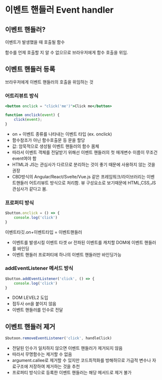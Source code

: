 # 이벤트 핸들러 Event handler

## 이벤트 핸들러?

이벤트가 발생했을 때 호출될 함수

함수를 언제 호출할 지 알 수 없으므로 브라우저에게 함수 호출을 위임.

## 이벤트 핸들러 등록

브라우저에게 이벤트 핸들러의 호출을 위임하는 것

### 어트리뷰트 방식

```jsx
<button onclick = "click('me')">Click me</button>

function onclick(event) {
	click(event);
}
```

- on + 이벤트 종류를 나타내는 이벤트 타입 (ex. onclick)
- 함수참조가 아닌 함수호출문 등 문을 할당
- 값: 암묵적으로 생성될 이벤트 핸들러의 함수 몸체
- 따라서 이벤트 객체를 전달받기 위해선 이벤트 핸들러의 첫 매개변수 이름이 무조건 event여야 함
- HTML과 JS는 관심사가 다르므로 분리하는 것이 좋기 때문에 사용하지 않는 것을 권장
- CBD방식의 Angular/React/Svelte/Vue.js 같은 프레임워크/라이브러리는 이벤트핸들러 어트리뷰트 방식으로 처리함. 뷰 구성요소로 보기때문에 HTML,CSS,JS 관심사가 같다고 봄.

### 프로퍼티 방식

```jsx
$button.onclick = () => {
	console.log('click')
}
```

이벤트타깃.on+이벤트타입 = 이벤트핸들러

- 이벤트를 발생시킬 이벤트 타겟 or 전파된 이벤트를 캐치할 DOM에 이벤트 핸들러를 바인딩
- 이벤트 핸들러 프로퍼티에 하나의 이벤트 핸들러만 바인딩가능

### addEventListener 메서드 방식

```jsx
$button.addEventListener('click', () => {
	console.log('click')
}
```

- DOM LEVEL2 도입
- 접두사 on을 붙이지 않음
- 이벤트 핸들러를 인수로 전달

## 이벤트 핸들러 제거

```jsx
$butoon.removeEventListener('click', handleClick)
```

- 전달된 인수가 일치하지 않으면 이벤트 핸들러가 제거되지 않음
- 따라서 무명함수는 제거할 수 없음
- argument.callee로 제거할 수 있지만 코드최적화를 방해하므로 가급적 변수나 자료구조에 저장하여 제거하는 것을 추천
- 프로퍼티 방식으로 등록한 이벤트 핸들러는 해당 메서드로 제거 불가